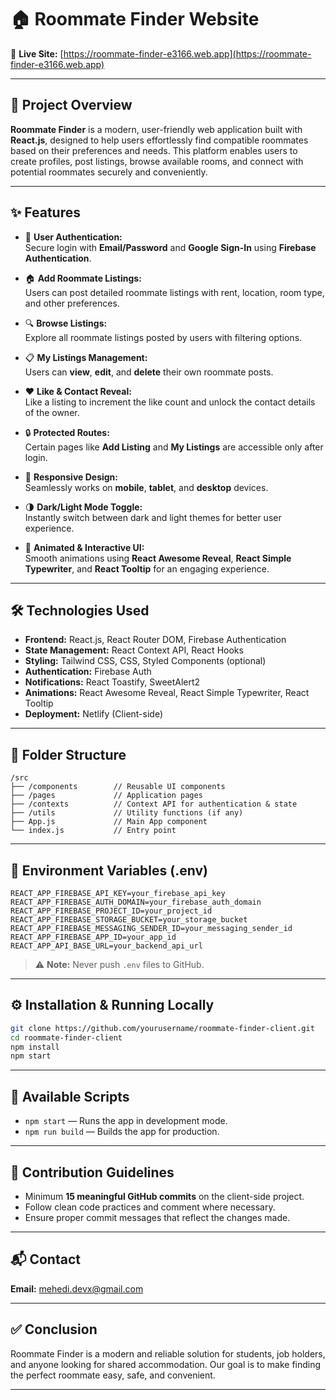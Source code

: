
# 🏠 Roommate Finder Website

🔗 **Live Site:** [https://roommate-finder-e3166.web.app](https://roommate-finder-e3166.web.app)

---

## 📑 Project Overview

**Roommate Finder** is a modern, user-friendly web application built with **React.js**, designed to help users effortlessly find compatible roommates based on their preferences and needs. This platform enables users to create profiles, post listings, browse available rooms, and connect with potential roommates securely and conveniently.

---

## ✨ Features

- 🔐 **User Authentication:**  
  Secure login with **Email/Password** and **Google Sign-In** using **Firebase Authentication**.

- 🏠 **Add Roommate Listings:**  
  Users can post detailed roommate listings with rent, location, room type, and other preferences.

- 🔍 **Browse Listings:**  
  Explore all roommate listings posted by users with filtering options.

- 📋 **My Listings Management:**  
  Users can **view**, **edit**, and **delete** their own roommate posts.

- ❤️ **Like & Contact Reveal:**  
  Like a listing to increment the like count and unlock the contact details of the owner.

- 🔒 **Protected Routes:**  
  Certain pages like **Add Listing** and **My Listings** are accessible only after login.

- 📱 **Responsive Design:**  
  Seamlessly works on **mobile**, **tablet**, and **desktop** devices.

- 🌗 **Dark/Light Mode Toggle:**  
  Instantly switch between dark and light themes for better user experience.

- 🎨 **Animated & Interactive UI:**  
  Smooth animations using **React Awesome Reveal**, **React Simple Typewriter**, and **React Tooltip** for an engaging experience.

---

## 🛠️ Technologies Used

- **Frontend:** React.js, React Router DOM, Firebase Authentication
- **State Management:** React Context API, React Hooks
- **Styling:** Tailwind CSS, CSS, Styled Components (optional)
- **Authentication:** Firebase Auth
- **Notifications:** React Toastify, SweetAlert2
- **Animations:** React Awesome Reveal, React Simple Typewriter, React Tooltip
- **Deployment:** Netlify (Client-side)

---

## 📁 Folder Structure

```
/src  
├── /components        // Reusable UI components  
├── /pages             // Application pages  
├── /contexts          // Context API for authentication & state  
├── /utils             // Utility functions (if any)  
├── App.js             // Main App component  
└── index.js           // Entry point  
```

---

## 🔐 Environment Variables (.env)

```
REACT_APP_FIREBASE_API_KEY=your_firebase_api_key  
REACT_APP_FIREBASE_AUTH_DOMAIN=your_firebase_auth_domain  
REACT_APP_FIREBASE_PROJECT_ID=your_project_id  
REACT_APP_FIREBASE_STORAGE_BUCKET=your_storage_bucket  
REACT_APP_FIREBASE_MESSAGING_SENDER_ID=your_messaging_sender_id  
REACT_APP_FIREBASE_APP_ID=your_app_id  
REACT_APP_API_BASE_URL=your_backend_api_url  
```

> ⚠️ **Note:** Never push `.env` files to GitHub.

---

## ⚙️ Installation & Running Locally

```bash
git clone https://github.com/yourusername/roommate-finder-client.git  
cd roommate-finder-client  
npm install  
npm start  
```

---

## 🚀 Available Scripts

- `npm start` — Runs the app in development mode.
- `npm run build` — Builds the app for production.

---

## 🤝 Contribution Guidelines

- Minimum **15 meaningful GitHub commits** on the client-side project.
- Follow clean code practices and comment where necessary.
- Ensure proper commit messages that reflect the changes made.

---

## 📬 Contact

**Email:** [mehedi.devx@gmail.com](mailto:mehedi.devx@gmail.com)

---

## ✅ Conclusion

Roommate Finder is a modern and reliable solution for students, job holders, and anyone looking for shared accommodation. Our goal is to make finding the perfect roommate easy, safe, and convenient.

---
